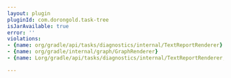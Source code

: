 ```yaml
---
layout: plugin
pluginId: com.dorongold.task-tree
isJarAvailable: true
error: ''
violations:
- {name: org/gradle/api/tasks/diagnostics/internal/TextReportRenderer}
- {name: org/gradle/internal/graph/GraphRenderer}
- {name: Lorg/gradle/api/tasks/diagnostics/internal/TextReportRenderer;}

---
```

